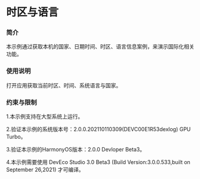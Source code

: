 # 时区与语言<a name="ZH-CN_TOPIC_0000001127136717"></a>

### 简介

本示例通过获取本机的国家、日期时间、时区、语言信息案例，来演示国际化相关功能。

### 使用说明

打开应用获取当前时区、时间、系统语言与国家。

### 约束与限制

1.本示例支持在大型系统上运行。

2.验证本示例的系统版本号：2.0.0.202110110309(DEVC00E1R53dexlog) GPU Turbo。

3.验证本示例的HarmonyOS版本：2.0.0 Devloper Beta3。

4.本示例需要使用 DevEco Studio 3.0 Beta3 (Build Version:3.0.0.533,built on September 26,2021) 才可编译。
